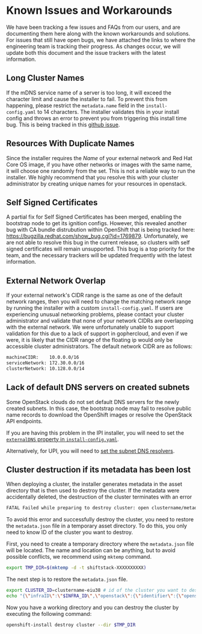 # Known Issues and Workarounds

We have been tracking a few issues and FAQs from our users, and are documenting them here along with the known workarounds and solutions. For issues that still have open bugs, we have attached the links to where the engineering team is tracking their progress. As changes occur, we will update both this document and the issue trackers with the latest information.

## Long Cluster Names

If the mDNS service name of a server is too long, it will exceed the character limit and cause the installer to fail. To prevent this from happening, please restrict the `metadata.name` field in the `install-config.yaml` to 14 characters. The installer validates this in your install config and throws an error to prevent you from triggering this install time bug. This is being tracked in this [github issue](https://github.com/openshift/installer/issues/2243).

## Resources With Duplicate Names

Since the installer requires the *Name* of your external network and Red Hat Core OS image, if you have other networks or images with the same name, it will choose one randomly from the set. This is not a reliable way to run the installer. We highly recommend that you resolve this with your cluster administrator by creating unique names for your resources in openstack.

## Self Signed Certificates

A partial fix for Self Signed Certificates has been merged, enabling the bootstrap node to get its ignition configs. However, this revealed another bug with CA bundle distrubution within OpenShift that is being tracked here: https://bugzilla.redhat.com/show_bug.cgi?id=1769879. Unfortunately, we are not able to resolve this bug in the current release, so clusters with self signed certificates will remain unsupported. This bug is a top priority for the team, and the necessary trackers will be updated frequently with the latest information.

## External Network Overlap

If your external network's CIDR range is the same as one of the default network ranges, then you will need to change the matching network range by running the installer with a custom `install-config.yaml`. If users are experiencing unusual networking problems, please contact your cluster administrator and validate that none of your network CIDRs are overlapping with the external network. We were unfortunately unable to support validation for this due to a lack of support in gophercloud, and even if we were, it is likely that the CIDR range of the floating ip would only be accessible cluster administrators. The default network CIDR are as follows:

```txt
machineCIDR:    10.0.0.0/16
serviceNetwork: 172.30.0.0/16
clusterNetwork: 10.128.0.0/14
```

## Lack of default DNS servers on created subnets

Some OpenStack clouds do not set default DNS servers for the newly created subnets. In this case, the bootstrap node may fail to resolve public name records to download the OpenShift images or resolve the OpenStack API endpoints.

If you are having this problem in the IPI installer, you will need to set the [`externalDNS` property in `install-config.yaml`](./customization.md#cluster-scoped-properties).

Alternatively, for UPI, you will need to [set the subnet DNS resolvers](./install_upi.md#subnet-dns-optional).

## Cluster destruction if its metadata has been lost

When deploying a cluster, the installer generates metadata in the asset directory that is then used to destroy the cluster. If the metadata were accidentally deleted, the destruction of the cluster terminates with an error

```txt
FATAL Failed while preparing to destroy cluster: open clustername/metadata.json: no such file or directory
```

To avoid this error and successfully destroy the cluster, you need to restore the `metadata.json` file in a temporary asset directory. To do this, you only need to know ID of the cluster you want to destroy.

First, you need to create a temporary directory where the `metadata.json` file will be located. The name and location can be anything, but to avoid possible conflicts, we recommend using `mktemp` command.

```sh
export TMP_DIR=$(mktemp -d -t shiftstack-XXXXXXXXXX)
```

The next step is to restore the `metadata.json` file.

```sh
export CLUSTER_ID=clustername-eiu38 # id of the cluster you want to destroy
echo "{\"infraID\":\"$INFRA_ID\",\"openstack\":{\"identifier\":{\"openshiftClusterID\":\"$INFRA_ID\"}}}" > $TMP_DIR/metadata.json
```

Now you have a working directory and you can destroy the cluster by executing the following command:

```sh
openshift-install destroy cluster --dir $TMP_DIR
```
